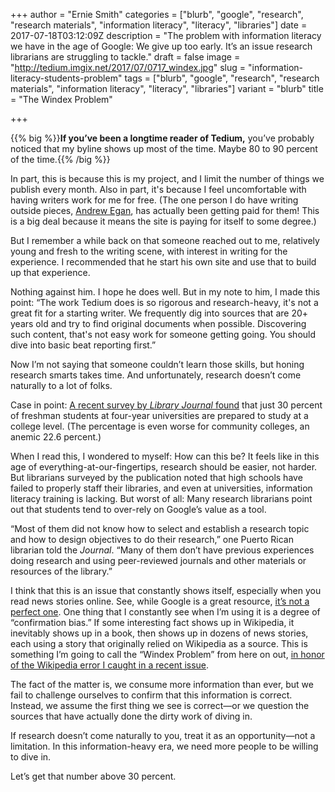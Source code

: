 +++
author = "Ernie Smith"
categories = ["blurb", "google", "research", "research materials", "information literacy", "literacy", "libraries"]
date = 2017-07-18T03:12:09Z
description = "The problem with information literacy we have in the age of Google: We give up too early. It’s an issue research librarians are struggling to tackle."
draft = false
image = "http://tedium.imgix.net/2017/07/0717_windex.jpg"
slug = "information-literacy-students-problem"
tags = ["blurb", "google", "research", "research materials", "information literacy", "literacy", "libraries"]
variant = "blurb"
title = "The Windex Problem"

+++

{{% big %}}**If you’ve been a longtime reader of Tedium,** you’ve probably noticed that my byline shows up most of the time. Maybe 80 to 90 percent of the time.{{% /big %}}

In part, this is because this is my project, and I limit the number of things we publish every month. Also in part, it's because I feel uncomfortable with having writers work for me for free. (The one person I do have writing outside pieces, [Andrew Egan](http://tedium.co/author/andrew/), has actually been getting paid for them! This is a big deal because it means the site is paying for itself to some degree.)

But I remember a while back on that someone reached out to me, relatively young and fresh to the writing scene, with interest in writing for the experience. I recommended that he start his own site and use that to build up that experience. 

Nothing against him. I hope he does well. But in my note to him, I made this point: “The work Tedium does is so rigorous and research-heavy, it's not a great fit for a starting writer. We frequently dig into sources that are 20+ years old and try to find original documents when possible. Discovering such content, that's not easy work for someone getting going. You should dive into basic beat reporting first.”

Now I’m not saying that someone couldn’t learn those skills, but honing research smarts takes time. And unfortunately, research doesn’t come naturally to a lot of folks.

Case in point: [A recent survey by *Library Journal* found](http://lj.libraryjournal.com/2017/04/academic-libraries/first-impressions-ljs-first-year-experience-survey/) that just 30 percent of freshman students at four-year universities are prepared to study at a college level. (The percentage is even worse for community colleges, an anemic 22.6 percent.)

When I read this, I wondered to myself: How can this be? It feels like in this age of everything-at-our-fingertips, research should be easier, not harder. But librarians surveyed by the publication noted that high schools have failed to properly staff their libraries, and even at universities, information literacy training is lacking. But worst of all: Many research librarians point out that students tend to over-rely on Google’s value as a tool.

“Most of them did not know how to select and establish a research topic and how to design objectives to do their research,” one Puerto Rican librarian told the *Journal*. “Many of them don’t have previous experiences doing research and using peer-reviewed journals and other materials or resources of the library.”

I think that this is an issue that constantly shows itself, especially when you read news stories online. See, while Google is a great resource, [it’s not a perfect one](http://tedium.co/2017/06/26/google-books-snippet-view-archival/). One thing that I constantly see when I’m using it is a degree of “confirmation bias.” If some interesting fact shows up in Wikipedia, it inevitably shows up in a book, then shows up in dozens of news stories, each using a story that originally relied on Wikipedia as a source. This is something I’m going to call the “Windex Problem” from here on out, [in honor of the Wikipedia error I caught in a recent issue](http://tedium.co/2017/06/13/windex-glass-cleaning-history/).

The fact of the matter is, we consume more information than ever, but we fail to challenge ourselves to confirm that this information is correct. Instead, we assume the first thing we see is correct—or we question the sources that have actually done the dirty work of diving in.

If research doesn’t come naturally to you, treat it as an opportunity—not a limitation. In this information-heavy era, we need more people to be willing to dive in.

Let’s get that number above 30 percent.